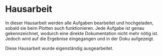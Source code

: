 # Hausarbeit

In dieser Hausarbeit werden alle Aufgaben bearbeitet und hochgeladen, sobald sie beim Plotten auch funktionieren. 
Jede Aufgabe ist genau gekennzeichnet, wodurch eine direkte Dokumentation nicht mehr nötig ist. Jedoch wird auf die Ergebnise eingegangen und in der Doku aufgezeigt. 

Diese Hausarbeit wurde eigenständig ausgearbeitet.
